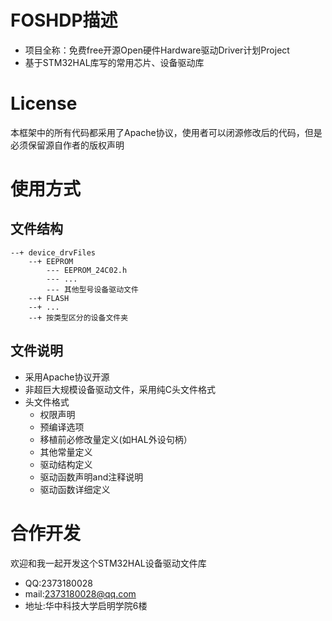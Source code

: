 # FOSHDP描述
- 项目全称：免费free开源Open硬件Hardware驱动Driver计划Project
- 基于STM32HAL库写的常用芯片、设备驱动库

# License
本框架中的所有代码都采用了Apache协议，使用者可以闭源修改后的代码，但是必须保留源自作者的版权声明

# 使用方式
## 文件结构
```
--+ device_drvFiles
    --+ EEPROM
        --- EEPROM_24C02.h
        --- ...
        --- 其他型号设备驱动文件
    --+ FLASH
    --+ ...
    --+ 按类型区分的设备文件夹
```
## 文件说明
- 采用Apache协议开源
- 非超巨大规模设备驱动文件，采用纯C头文件格式
- 头文件格式
  - 权限声明
  - 预编译选项
  - 移植前必修改量定义(如HAL外设句柄）
  - 其他常量定义
  - 驱动结构定义
  - 驱动函数声明and注释说明
  - 驱动函数详细定义

# 合作开发
欢迎和我一起开发这个STM32HAL设备驱动文件库
- QQ:2373180028
- mail:2373180028@qq.com
- 地址:华中科技大学启明学院6楼
